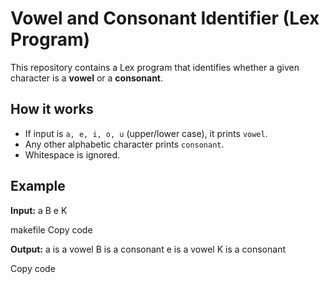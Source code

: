 # Vowel and Consonant Identifier (Lex Program)

This repository contains a Lex program that identifies whether a given character
is a **vowel** or a **consonant**.

## How it works
- If input is `a, e, i, o, u` (upper/lower case), it prints `vowel`.
- Any other alphabetic character prints `consonant`.
- Whitespace is ignored.

## Example
**Input:**
a
B
e
K

makefile
Copy code

**Output:**
a is a vowel
B is a consonant
e is a vowel
K is a consonant

Copy code
